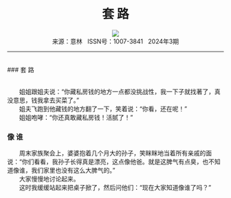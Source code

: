 # <center>套 路</center>

<div align=center><img src="http://fslib.vip.qikan.cn/img.ashx?key=%d7%f7%d5%df%a3%ba"></div>

<center>来源：意林   ISSN号：1007-3841   2024年3期</center>

* * *

<br>### 套 路

  
<br>　　姐姐跟姐夫说：“你藏私房钱的地方一点都没挑战性，我一下子就找著了，真没意思，钱我拿去买菜了。”  
　　姐夫飞跑到他藏钱的地方翻了一下，笑着说：“你看，还在呢！”  
　　姐姐咆哮：“你还真敢藏私房钱！活腻了！”

### 像 谁

  
　　周末家族聚会上，婆婆抱着几个月大的孙子，笑眯眯地当着所有亲戚的面说：“你们看看，我孙子长得真是漂亮，这点像他爸。就是这脾气有点臭，也不知道像谁，我们家里也没有这么大脾气的。”  
　　大家慢慢地讨论起来。  
　　这时我缓缓站起来把桌子掀了，然后问他们：“现在大家知道像谁了吗？”
